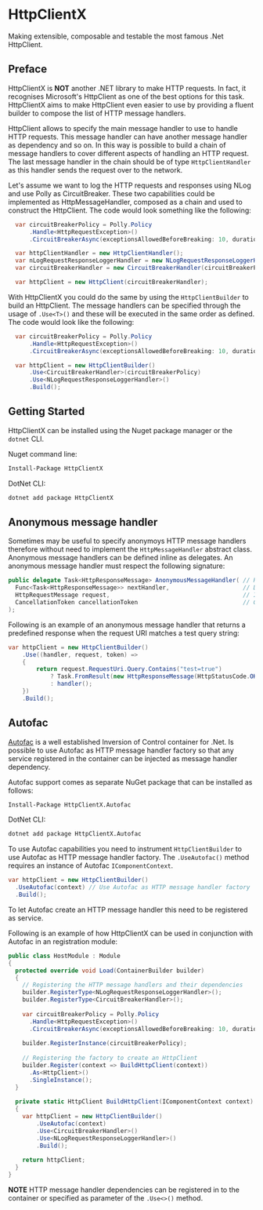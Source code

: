 # HttpClientX
Making extensible, composable and testable the most famous .Net HttpClient.

## Preface

HttpClientX is **NOT** another .NET library to make HTTP requests. In fact, it recognises Microsoft's HttpClient as one of the best options for this task. HttpClientX aims to make HttpClient even easier to use by providing a fluent builder to compose the list of HTTP message handlers.

HttpClient allows to specify the main message handler to use to handle HTTP requests. This message handler can have another message handler as dependency and so on. In this way is possible to build a chain of message handlers to cover different aspects of handling an HTTP request. The last message handler in the chain should be of type `HttpClientHandler` as this handler sends the request over to the network.

Let's assume we want to log the HTTP requests and responses using NLog and use Polly as CircuitBreaker. These two capabilities could be implemented as HttpMessageHandler, composed as a chain and used to construct the HttpClient.
The code would look something like the following:

```cs
  var circuitBreakerPolicy = Polly.Policy
      .Handle<HttpRequestException>()
      .CircuitBreakerAsync(exceptionsAllowedBeforeBreaking: 10, durationOfBreak: TimeSpan.FromMinutes(1));

  var httpClientHandler = new HttpClientHandler();
  var nLogRequestResponseLoggerHandler = new NLogRequestResponseLoggerHandler(httpClientHandler);
  var circuitBreakerHandler = new CircuitBreakerHandler(circuitBreakerPolicy, nLogRequestResponseLoggerHandler);

  var httpClient = new HttpClient(circuitBreakerHandler);
```

With HttpClientX you could do the same by using the `HttpClientBuilder` to build an HttpClient. The message handlers can be specified through the usage of `.Use<T>()` and these will be executed in the same order as defined.
The code would look like the following:

```cs
  var circuitBreakerPolicy = Polly.Policy
      .Handle<HttpRequestException>()
      .CircuitBreakerAsync(exceptionsAllowedBeforeBreaking: 10, durationOfBreak: TimeSpan.FromMinutes(1));

  var httpClient = new HttpClientBuilder()
      .Use<CircuitBreakerHandler>(circuitBreakerPolicy)
      .Use<NLogRequestResponseLoggerHandler>()
      .Build();
```

## Getting Started

HttpClientX can be installed using the Nuget package manager or the `dotnet` CLI.

Nuget command line:

```bash
Install-Package HttpClientX
```

DotNet CLI:

```bash
dotnet add package HttpClientX
```

## Anonymous message handler

Sometimes may be useful to specify anonymoys HTTP message handlers therefore without need to implement the `HttpMessageHandler` abstract class. Anonymous message handlers can be defined inline as delegates. An anonymous message handler must respect the following signature:

```cs
public delegate Task<HttpResponseMessage> AnonymousMessageHandler( // Returns an HTTP response
  Func<Task<HttpResponseMessage>> nextHandler,                     // Delegate to the next message handler
  HttpRequestMessage request,                                      // Incoming HTTP request
  CancellationToken cancellationToken                              // Cancellation token
);
```

Following is an example of an anonymous message handler that returns a predefined response when the request URI matches a test query string:

```cs
var httpClient = new HttpClientBuilder()
    .Use((handler, request, token) =>
    {
        return request.RequestUri.Query.Contains("test=true")
            ? Task.FromResult(new HttpResponseMessage(HttpStatusCode.OK))
            : handler();
    })
    .Build();
```


## Autofac

[Autofac](https://autofac.org/) is a well established Inversion of Control container for .Net. Is possible to use Autofac as HTTP message handler factory so that any service registered in the container can be injected as message handler dependency.

Autofac support comes as separate NuGet package that can be installed as follows:

```bash
Install-Package HttpClientX.Autofac
```

DotNet CLI:

```bash
dotnet add package HttpClientX.Autofac
```

To use Autofac capabilities you need to instrument `HttpClientBuilder` to use Autofac as HTTP message handler factory. The `.UseAutofac()` method requires an instance of Autofac `IComponentContext`.

```cs
var httpClient = new HttpClientBuilder()
  .UseAutofac(context) // Use Autofac as HTTP message handler factory
  .Build();
```

To let Autofac create an HTTP message handler this need to be registered as service.

Following is an example of how HttpClientX can be used in conjunction with Autofac in an registration module:

```cs
public class HostModule : Module
{
  protected override void Load(ContainerBuilder builder)
  {
    // Registering the HTTP message handlers and their dependencies
    builder.RegisterType<NLogRequestResponseLoggerHandler>();
    builder.RegisterType<CircuitBreakerHandler>();
    
    var circuitBreakerPolicy = Polly.Policy
      .Handle<HttpRequestException>()
      .CircuitBreakerAsync(exceptionsAllowedBeforeBreaking: 10, durationOfBreak: TimeSpan.FromMinutes(1));
    
    builder.RegisterInstance(circuitBreakerPolicy);
    
    // Registering the factory to create an HttpClient
    builder.Register(context => BuildHttpClient(context))
      .As<HttpClient>()
      .SingleInstance();
  }
  
  private static HttpClient BuildHttpClient(IComponentContext context)
  {
    var httpClient = new HttpClientBuilder()
        .UseAutofac(context)
        .Use<CircuitBreakerHandler>()
        .Use<NLogRequestResponseLoggerHandler>()
        .Build(); 
        
    return httpClient;        
  }
}
```

**NOTE** HTTP message handler dependencies can be registered in to the container or specified as parameter of the `.Use<>()` method. 
